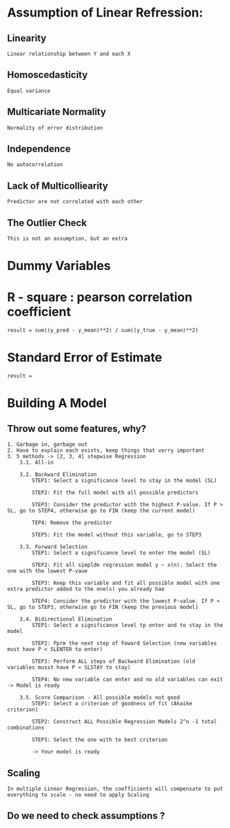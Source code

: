 # Assumption of Linear Refression:
## Linearity
    Linear relationship between Y and each X
## Homoscedasticity
    Equal variance
## Multicariate Normality
    Normality of error distribution
## Independence
    No autocorrelation
## Lack of Multicolliearity
    Predictor are not correlated with each other
## The Outlier Check
    This is not an assumption, but an extra

# Dummy Variables


# R - square : pearson correlation coefficient
    result = sum((y_pred - y_mean)**2) / sum((y_true - y_mean)**2)
# Standard Error of Estimate
    result = 

# Building A Model
## Throw out some features, why?
    1. Garbage in, garbage out
    2. Have to explain each exists, keep things that verry important
    3. 5 methods -> [2, 3, 4] stepwise Regression
        3.1. All-in

        3.2. Backward Elimination
            STEP1: Select a significance level to stay in the model (SL)

            STEP2: Fit the full model with all possible predictors

            STEP3: Consider the predictor with the highest P-value. If P > SL, go to STEP4, otherwise go to FIN (keep the current model)
        
            TEP4: Remove the predictor
         
            STEP5: Fit the model without this variable, go to STEP3

        3.3. Forward Selection
            STEP1: Select a significance level to enter the model (SL)

            STEP2: Fit all simplde regression model y ~ x(n). Select the one with the lowest P-vaue

            STEP3: Keep this variable and fit all possible model with one extra predictor added to the one(s) you already hae

            STEP4: Consider the predictor with the lowest P-value. If P < SL, go to STEP3, otherwise go to FIN (keep the previous model)

        3.4. Bidirectional Elimination
            STEP1: Select a significance level tp enter and to stay in the model

            STEP2: Pprm the next step of Foward Selection (new variables must have P < SLENTER to enter)

            STEP3: Perform ALL steps of Backward Elimination (old variables musst have P < SLSTAY to stay)

            STEP4: No new variable can enter and no old variables can exit -> Model is ready

        3.5. Score Comparison - All possible models not good
            STEP1: Select a criterion of goodness of fit (Akaike criterion)

            STEP2: Construct ALL Possible Regression Models 2^n -1 total combinations

            STEP3: Select the one with te best criterion

            -> Your model is ready
         
## Scaling
    In multiple Linear Regression, the coefficients will compensate to put everything to scale - no need to apply Scaling
## Do we need to check assumptions ?

        
